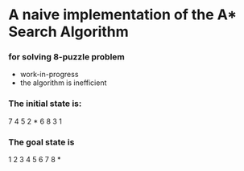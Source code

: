 # A naive implementation of the A* Search Algorithm
### for solving 8-puzzle problem

+ work-in-progress
+ the algorithm is inefficient

### The initial state is:
7 4 5
2 * 6
8 3 1

### The goal state is
1 2 3
4 5 6
7 8 *


